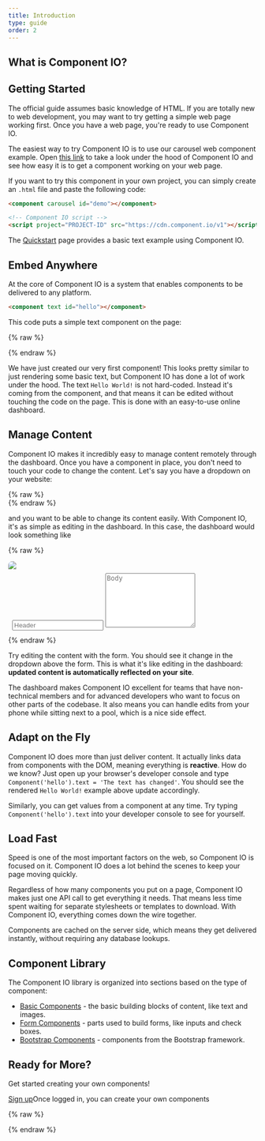 ```yaml
---
title: Introduction
type: guide
order: 2
---
```


## What is Component IO?
<component content id="wjpkw"></component>
<style>#wjpkw{display:block !important;}</style>

<!-- Component IO makes it easy to use all kinds of web components to build websites and applications.  Unlike platforms like Wordpress, Component IO **works with every web technology** (including Wordpress), and unlike frameworks like Bootstrap, Component IO **does not require any external styling or javascript**.

The goal of the Component IO platform is to provide components that are **simple to use** with other libraries or existing projects.  That means Component IO is simple to set up, and is also perfectly capable of powering sophisticated Single-Page Applications. -->
<!--- when used in combination with [modern tooling](single-file-components.html) and [supporting libraries](https://github.com/vuejs/awesome-vue#libraries--plugins). -->

<!-- If you are an experienced frontend developer and want to know how Component IO compares to other libraries/frameworks, check out the [Comparison with Other Frameworks](comparison.html). -->

## Getting Started

<p class="tip">The official guide assumes basic knowledge of HTML. If you are totally new to web development, you may want to try getting a simple web page working first.  Once you have a web page, you're ready to use Component IO.</p>
<!-- TODO add a link to a tutorial for getting a basic Component IO template up and running -->

The easiest way to try Component IO is to use our carousel web component example. Open [this link](https://jsfiddle.net/component/jqhv3e1h/) to take a look under the hood of Component IO and see how easy it is to get a component working on your web page.

If you want to try this component in your own project, you can simply create an `.html` file and paste the following code:

``` html
<component carousel id="demo"></component>

<!-- Component IO script -->
<script project="PROJECT-ID" src="https://cdn.component.io/v1"></script>
```

The [Quickstart](quickstart.html) page provides a basic text example using Component IO.

## Embed Anywhere

At the core of Component IO is a system that enables components to be delivered to any platform.

``` html
<component text id="hello"></component>
```
This code puts a simple text component on the page:

{% raw %}
<div class="demo">
  <component text id="hello"></component>
</div>
{% endraw %}

We have just created our very first component! This looks pretty similar to just rendering some basic text, but Component IO has done a lot of work under the hood. The text `Hello World!` is not hard-coded. Instead it's coming from the component, and that means it can be edited without touching the code on the page. This is done with an easy-to-use online dashboard.

## Manage Content

Component IO makes it incredibly easy to manage content remotely through the dashboard. Once you have a component in place, you don't need to touch your code to change the content. Let's say you have a dropdown on your website:


{% raw %}
<br>
<component accordion key="dropdown"></component>
{% endraw %}

and you want to be able to change its content easily. With Component IO, it's as simple as editing in the dashboard. In this case, the dashboard would look something like

{% raw %}
<div id="dashboard-1" class="demo" style="padding: 0px; border-radius: 7px; overflow: hidden;">
  <div class="card">
    <img src="https://res.cloudinary.com/component/image/upload/c_crop,g_north,h_200,w_900/c_scale,w_600/v1489347018/dashboard_screenshot.png"/>
    <div class="card-block" style="padding: 0.5rem">
      <input type="text" class="form-control" style="max-width: 95%; margin-bottom: 3px; color: black;" v-model="title" :change="setDropdownText()" placeholder="Header">
      <textarea id="mock-dashboard-textarea" class="form-control" style="max-width: 95%; min-height: 110px;" v-model="body" placeholder="Body"></textarea>
    </div>
  </div>
</div>
<script>
  var dashboard1 = new Vue({
    el: '#dashboard-1',
    data: { title: '', body: '' },
    methods: {
      setDropdownText: function() {
        if (!window.Component) return
        Component.ready(function() {
          Component("dropdown").items[0].title = dashboard1.title || 'Add a header'
          Component("dropdown").items[0].body = dashboard1.body || 'Add a body'
        })
      }
    }
  })
</script>
{% endraw %}

Try editing the content with the form. You should see it change in the dropdown above the form. This is what it's like editing in the dashboard: **updated content is automatically reflected on your site**.

The dashboard makes Component IO excellent for teams that have non-technical members and for advanced developers who want to focus on other parts of the codebase. It also means you can handle edits from your phone while sitting next to a pool, which is a nice side effect.

## Adapt on the Fly

Component IO does more than just deliver content. It actually links data from components with the DOM, meaning everything is **reactive**. How do we know? Just open up your browser's developer console and type `Component('hello').text = 'The text has changed'`. You should see the rendered `Hello World!` example above update accordingly.

Similarly, you can get values from a component at any time. Try typing `Component('hello').text` into your developer console to see for yourself.

<!-- ## The Component IO library

Component IO is designed to cover all of the basics needed for a website: from navigation to dropdown menus, carousels, footers, and loading screens. We work with the open source community to find what developers want and then to build components for those needs.

You can browse the library [here](), and if you have suggestions for components you can do so [here](). -->

## Load Fast

Speed is one of the most important factors on the web, so Component IO is focused on it. Component IO does a lot behind the scenes to keep your page moving quickly.

Regardless of how many components you put on a page, Component IO makes just one API call to get everything it needs. That means less time spent waiting for separate stylesheets or templates to download.  With Component IO, everything comes down the wire together.

Components are cached on the server side, which means they get delivered instantly, without requiring any database lookups.

<!-- With Component IO's geographically distributed network of servers, your users will probably see faster speed -->
<!-- When using images with Component IO, you can choose to have them automatically sized according to the user's screen size. This makes components especially fast on mobile, and also improves performance for desktop too. -->

<!-- ## Speed vs CDN -->

## Component Library

The Component IO library is organized into sections based on the type of component:

- [Basic Components](/v1/guide/basics.html) - the basic building blocks of content, like text and images.
- [Form Components](/v1/guide/form.html) - parts used to build forms, like inputs and check boxes.
- [Bootstrap Components](/v1/guide/bootstrap.html) - components from the Bootstrap framework.
<!-- - [Other Components](/v1/guide/other.html) - components that don't easily fit into other categories. -->

## Ready for More?

Get started creating your own components!

<div id="downloads">
  <a class="button" href="https://component.io/auth">Sign up</a><span class="light info">Once logged in, you can create your own components</span>
</div>

{% raw %}
<script src="https://cdnjs.cloudflare.com/ajax/libs/tinymce/4.5.5/tinymce.min.js"></script>
<!-- Component IO script -->
<script project="component-io-team" src="https://cdn.component.io/v1"></script>
<script>
  Component.ready(function() {
    if (!dashboard1 || !Component("dropdown").items) return
    Component("dropdown").items[0].isOpen = true
    dashboard1.title = Component("dropdown").items[0].title
    dashboard1.body = Component("dropdown").items[0].body
    tinymce.init({
      selector: '#mock-dashboard-textarea',    
      min_height: 120,
      plugins: ['paste', 'code', 'hr', 'link', 'fullscreen'],
      menubar: 'edit insert format tools',
      toolbar: 'formatselect | bold italic | link hr code',
      init_instance_callback: function (editor) {
        editor.on('change', function (e) {
          dashboard1.body = editor.getContent()
          dashboard1.setDropdownText()
        })
      }
    })
  })
</script>
{% endraw %}

<style>
  .mce-tinymce { border-color: #f2f2f2 !important; }
  .mce-tinymce .mce-container { border-color: #cfd8dc !important; }
  textarea[id*='ui-tinymce-'] {
    display: none !important;
    opacity: 0 !important;
    visibility: hidden !important;
  }
  @media (max-width: 640px) {
    .mce-floatpanel {
      max-width: 100% !important;
      overflow-x: scroll;
    }
  }
</style>
